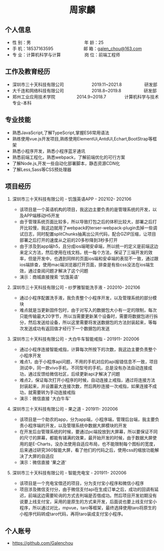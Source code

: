  <center>
     <h1>周家麟</h1>
 </center>

## 个人信息 

* 性 别：男&emsp;&emsp;&emsp;&emsp;&emsp;&emsp;&emsp;&emsp;&emsp;&emsp;&emsp;&emsp;&ensp;年 龄：25 
* 手 机：18537163595 &emsp;&emsp;&emsp;&emsp;&emsp;&emsp;&ensp;  邮 箱：galen_chou@163.com    
* 专 业：计算机科学与计算 &emsp;&emsp;&emsp;&emsp;&emsp; 岗 位：前端工程师

## 工作及教育经历

* 深圳市三十天科技有限公司&emsp;&emsp;&emsp;&emsp;&emsp;&emsp;&ensp;2019.11~2021.8&emsp;&emsp;&emsp;&emsp;&emsp; 研发部       
* 大千连和网络科技有限公司&emsp;&emsp;&emsp;&emsp;&emsp;&emsp;&ensp;2018.8~2019.8&emsp;&emsp;&emsp;&emsp;&emsp; 研发部           
* 郑州工业应用技术学院&emsp;&emsp;&emsp;&emsp;&emsp;2014.9~2018.7&emsp;&emsp;&emsp;&emsp; 计算机科学与技术专业-本科  

## 专业技能

* 熟悉JavaScript,了解TypeScript,掌握ES6常用语法
* 熟练使用vue.js开发项目,熟练使用ElementUi,AntdUI,Echart,BootStrap等框架
* 熟悉小程序开发，熟悉小程序蓝牙通讯
* 熟悉前端工程化，熟悉webpack，了解前端优化的可行方案
* 了解Node.js,开发一些自动化部署脚本，静态资源CDN化
* 了解Less,Sass等CSS预处理器
## 项目经历

1. 深圳市三十天科技有限公司 - 饥饿英语APP - 202102- 202106 
    * 该项目是一个英语机构的项目，我这边主要负责的是管理系统的开发，以及APP端移动H5开发
    * 由于管理系统页面比较多，所以导致打包之后的体积比较大，部署之后打开比较慢，我这边就用了webpack的terser-webpack-plugin去掉一些调试日志，同时配置splitChunks抽离出公共代码，配合GZIP压缩，让项目部署之后打开的速度从之前的20多秒降到3秒多打开
    * 由于涉及到app端h5，且分成ios端喝安卓端，所以统一的定义是前端这边来定义方法，然后使用在线文档，统一每个方法，保证了三端开发的效率，但是开发中，也遇到同样的页面ios端和安卓端的表现不一致，通过跟ios端排查，使用mac端浏览器打开页面，排查是有些css没法在ios端生效，通过查阅问题才解决了这个问题
    * 演示：商城直接搜索 '饥饿英语'
 

2. 深圳市三十天科技有限公司 - 纱罗雅智能洗手液 - 202010- 202106 
    * 通过小程序配置洗手液，我负责整个小程序开发，以及管理系统的部分模块
    * 难点就是当更新固件包时，由于对写入的数据包大小有一定的限制，每次只能传输最大20字节，所以当需要更新某个设备时，需要将数据包进行拆分，然后发送给设备，所以这里需要将发送数据包的方法封装起来，等每次发送成功有返回值才经行下一个数据包的发送
    

3. 深圳市三十天科技有限公司 - 大白牛车智能戒指 - 201911- 202006 
    * 通过小程序连接智能戒指，计算每次所按下的次数，我这边主要负责整个小程序开发
    * 难点1，由于小程序api问题，不用的手机对应的api报错信息不一致，项目测试中，同一款vivo手机，不同型号的手机，总是没有办法自动连接成功，通过反馈给微信社区，后续更新api才解决了问题
    * 难点2，保证每次打开小程序的时候，自动连接上戒指，通过将连接方法封装起来，并设置最大连接次数，然后两秒连接一次戒指，如果连接不成功，就需要转为手动连接戒指
    * 演示：微信直接 '大白牛车'

4. 深圳市三十天科技有限公司 - 果之道 - 201911- 202006 
    * 该项目是一个助农的app，分为app端，小程序端，管理后台端，我主要负责小程序端的开发，以及管理系统中数据大屏模块的开发
    * 在开发后台管理系统的时候，要通过pc端投放到大屏幕，所以要保证不同的尺寸的屏幕，都能有铺满的效果，最开始开发的时候，由于数据大屏使用的是E-Charts，没办法使用自适应布局，也不能限制每个图标的宽度，后来通过研究360智能大屏，看了他们的代码之后，使用css的缩放功能解决了大屏的自适应
    * 演示：微信直接 '果之道'

5. 深圳市三十天科技有限公司 - 智能充电宝 - 201911- 202006 
    * 该项目是一个充电宝借还的项目，分为支付宝小程序和微信小程序
    * 项目涉及微信支付分，由于微信支付api在生成订单之后，成功的回调有延迟，前端这边需要轮询的方式去判端是否借成功。然后项目开发初期没有说要上线支付宝，采用的是原生的方式来开发，后面说也要上线支付宝小程序，所以通过对比，mpvue，taro等框架，最终选择使用taro将原生的小程序代码转成taro代码，再将taro装成支付宝小程序。
  


## 个人账号 
* https://github.com/Galenchou






